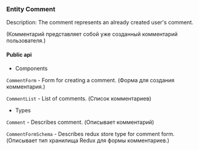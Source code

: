 ### Entity Comment

Description: The comment represents an already created user's comment.

(Комментарий представляет собой уже созданный комментарий пользователя.)

#### Public api

- Components

`CommentForm` - Form for creating a comment. (Форма для создания комментария.)

`CommentList` - List of comments. (Список комментариев)

- Types

`Comment` - Describes comment. (Описывает комментарий)

`CommentFormSchema` - Describes redux store type for comment form. (Описывает тип хранилища Redux для формы комментариев.)

